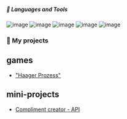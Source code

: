 #####  🧰 Languages and Tools  
![image](https://img.shields.io/badge/-css-404040?style=for-the-badge&logo=css3)
![image](https://img.shields.io/badge/-html-404040?style=for-the-badge&logo=html5)
![image](https://img.shields.io/badge/-javascript-404040?style=for-the-badge&logo=javascript)
![image](https://img.shields.io/badge/-git-404040?style=for-the-badge&logo=git)
![image](https://img.shields.io/badge/-sass-404040?style=for-the-badge&logo=sass)


### 🔭 My projects 
## games
  - ["Haager Prozess"](https://xytorenok.github.io/welcometohague)
## mini-projects
  - [Compliment creator - API](https://xytorenok.github.io/compliment-api)

<!--
**xytorenok/xytorenok** is a ✨ _special_ ✨ repository because its `README.md` (this file) appears on your GitHub profile.

Here are some ideas to get you started:

- 🔭 I’m currently working on ...
- 🌱 I’m currently learning ...
- 👯 I’m looking to collaborate on ...
- 🤔 I’m looking for help with ...
- 💬 Ask me about ...
- 📫 How to reach me: ...
- 😄 Pronouns: ...
- ⚡ Fun fact: ...


-->
